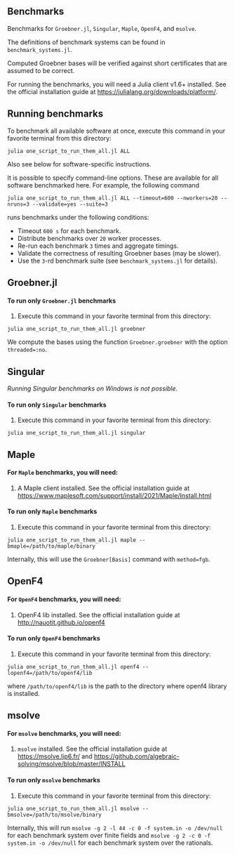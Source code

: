 ## Benchmarks

Benchmarks for `Groebner.jl`, `Singular`, `Maple`, `OpenF4`, and `msolve`.

The definitions of benchmark systems can be found in `benchmark_systems.jl`.

Computed Groebner bases will be verified against short certificates that are
assumed to be correct.

For running the benchmarks, you will need a Julia client v1.6+ installed.
See the official installation guide at
https://julialang.org/downloads/platform/.

## Running benchmarks

To benchmark all available software at once, execute this command in your favorite terminal from this directory:

```
julia one_script_to_run_them_all.jl ALL
```

Also see below for software-specific instructions.

It is possible to specify command-line options. 
These are available for all software benchmarked here.
For example, the following command

```
julia one_script_to_run_them_all.jl ALL --timeout=600 --nworkers=20 --nruns=3 --validate=yes --suite=3
```

runs benchmarks under the following conditions:

- Timeout `600 s` for each benchmark.
- Distribute benchmarks over `20` worker processes.
- Re-run each benchmark `3` times and aggregate timings.
- Validate the correctness of resulting Groebner bases (may be slower).
- Use the `3`-rd benchmark suite (see `benchmark_systems.jl` for details).

## Groebner.jl

#### To run only `Groebner.jl` benchmarks

1. Execute this command in your favorite terminal from this directory:

```
julia one_script_to_run_them_all.jl groebner
```

We compute the bases using the function `Groebner.groebner` with the option `threaded=:no`.

## Singular

*Running Singular benchmarks on Windows is not possible.*

#### To run only `Singular` benchmarks

1. Execute this command in your favorite terminal from this directory:

```
julia one_script_to_run_them_all.jl singular
```

## Maple

#### For `Maple` benchmarks, you will need:

1. A Maple client installed. See the official installation guide at https://www.maplesoft.com/support/install/2021/Maple/Install.html

#### To run only `Maple` benchmarks

1. Execute this command in your favorite terminal from this directory:

```
julia one_script_to_run_them_all.jl maple --bmaple=/path/to/maple/binary
```

Internally, this will use the `Groebner[Basis]` command with `method=fgb`.

## OpenF4

#### For `OpenF4` benchmarks, you will need:

1. OpenF4 lib installed. See the official installation guide at http://nauotit.github.io/openf4

#### To run only `OpenF4` benchmarks

1. Execute this command in your favorite terminal from this directory:

```
julia one_script_to_run_them_all.jl openf4 --lopenf4=/path/to/openf4/lib
```

where `/path/to/openf4/lib` is the path to the directory where openf4 library is installed.

## msolve

#### For `msolve` benchmarks, you will need:

1. `msolve` installed. See the official installation guide at https://msolve.lip6.fr/ and https://github.com/algebraic-solving/msolve/blob/master/INSTALL

#### To run only `msolve` benchmarks

1. Execute this command in your favorite terminal from this directory:

```
julia one_script_to_run_them_all.jl msolve --bmsolve=/path/to/msolve/binary
```

Internally, this will run `msolve -g 2 -l 44 -c 0 -f system.in -o /dev/null` for each benchmark system over finite fields and `msolve -g 2 -c 0 -f system.in -o /dev/null` for each benchmark system over the rationals.
